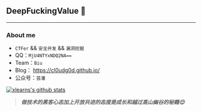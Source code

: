 ## DeepFuckingValue 👋
---
### About me

-  `CTFer` && `安全开发` && `漏洞挖掘`
- QQ：`MjU4NTYxNDQ2NA==`
- Team：`Biu`
- Blog： https://cl0udg0d.github.io/
- 公众号：`芸潘`

[![xlearns's github stats](https://github-readme-stats.vercel.app/api?username=xlearns&show_icons=true&theme=dark)](https://github.com/anuraghazra/github-readme-stats)

> ***做技术的黑客心态加上开放共进的态度是成长和越过高山幽谷的秘籍😊***
